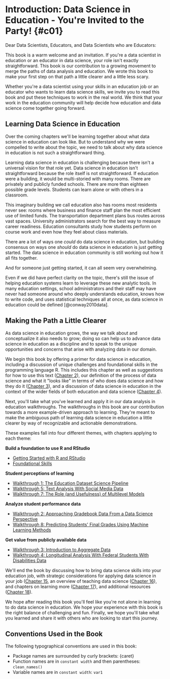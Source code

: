 # Introduction: Data Science in Education - You're Invited to the Party! {#c01}

Dear Data Scientists, Educators, and Data Scientists who are Educators: 

This book is a warm welcome and an invitation. If you're a data scientist in education or an educator in data science, your role isn't exactly straightforward. This book is our contribution to a growing movement to merge the paths of data analysis and education. We wrote this book to make your first step on that path a little clearer and a little less scary. 

Whether you're a data scientist using your skills in an education job or an educator who wants to learn data science skills, we invite you to read this book and put these techniques to work in the real world. We think that your work in the education community will help decide how education and data science come together going forward.

## Learning Data Science in Education

Over the coming chapters we'll be learning together about what data science in education can look like. But to understand why we were compelled to write about the topic, we need to talk about why data science in education is not such a straightforward thing. 

Learning data science in education is challenging because there isn't a universal vision for that role yet. Data science in education isn't straightforward because the role itself is not straightforward. If education were a building, it would be multi-storied with many rooms. There are privately and publicly funded schools. There are more than eighteen possible grade levels. Students can learn alone or with others in a classroom. 

This imaginary building we call education also has rooms most residents never see: rooms where business and finance staff plan the most efficient use of limited funds. The transportation department plans bus routes across vast spaces. University administrators search for the best way to measure career readiness. Education consultants study how students perform on course work and even how they feel about class materials. 

There are a lot of ways one *could* do data science in education, but building consensus on ways one *should* do data science in education is just getting started. The data science in education community is still working out how it all fits together. 

And for someone just getting started, it can all seem very overwhelming. 

Even if we did have perfect clarity on the topic, there's still the issue of helping education systems learn to leverage these new analytic tools. In many education settings, school administrators and their staff may have never had someone around who deeply understands education, knows how to write code, and uses statistical techniques all at once, as data science in education could be defined [@conway2010data].

## Making the Path a Little Clearer

As data science in education grows, the way we talk about and conceptualize it also needs to grow; doing so can help us to advance data science in education as a discipline and to speak to the unique opportunities and concerns that arise with analyzing data in our domain.

We begin this book by offering a primer for data science in education, including a discussion of unique challenges and foundational skills in the programming language R. This includes this chapter as well as suggestions for how to use this text ([Chapter 2](#c02)), our definition of the process of data science and what it "looks like" in terms of who does data science and how they do it ([Chapter 3](#c03)), and a discussion of data science in education in the context of the wider fields of both education and data science ([Chapter 4](#c04)).

Next, you'll take what you've learned and apply it in our data analysis in education walkthroughs. The walkthroughs in this book are our contribution towards a more example-driven approach to learning. They're meant to make the ambiguous path of learning data science in education a little clearer by way of recognizable and actionable demonstrations. 

These examples fall into four different themes, with chapters applying to each theme:

**Build a foundation to use R and RStudio**

* [Getting Started with R and RStudio](#c05)
* [Foundational Skills](#c06)

**Student perceptions of learning**

* [Walkthrough 1: The Education Dataset Science Pipeline](#c07)
* [Walkthrough 5: Text Analysis With Social Media Data](#c16)
* [Walkthrough 7: The Role (and Usefulness) of Multilevel Models](#c13)

**Analyze student performance data**

* [Walkthrough 2: Approaching Gradebook Data From a Data Science Perspective](#c08)
* [Walkthrough 8: Predicting Students' Final Grades Using Machine Learning Methods](#c14)

**Get value from publicly available data**

* [Walkthrough 3: Introduction to Aggregate Data](#c09)
* [Walkthrough 4: Longitudinal Analysis With Federal Students With Disabilities Data](#c10)

We'll end the book by discussing how to bring data science skills into your education job, with strategic considerations for applying data science in your job ([Chapter 15](#c15), an overview of teaching data science ([Chapter 16](#c16)), and chapters on learning more ([Chapter 17](#c17)), and additional resources ([Chapter 18](#c18)).

We hope after reading this book you'll feel like you're not alone in learning to do data science in education. We hope your experience with this book is the right balance of challenging and fun. Finally, we hope you'll take what you learned and share it with others who are looking to start this journey.

## Conventions Used in the Book

The following typographical conventions are used in this book:

* Package names are surrounded by curly brackets: {caret}
* Function names are in `constant width` and then parentheses: `clean_names()`
* Variable names are in `constant width`: `var1`
